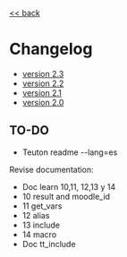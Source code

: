 [<< back](../README.md)

# Changelog

* [version 2.3](changelog/v2.3.md)
* [version 2.2](changelog/v2.2.md)
* [version 2.1](changelog/v2.1.md)
* [version 2.0](changelog/v2.0.md)

## TO-DO

- Teuton readme --lang=es

Revise documentation:
* Doc learn 10,11, 12,13 y 14
* 10 result and moodle_id
* 11 get_vars
* 12 alias
* 13 include
* 14 macro
* Doc tt_include
